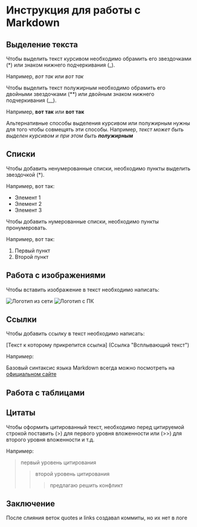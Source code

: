 # Инструкция для работы с Markdown

## Выделение текста

Чтобы выделить текст курсивом необходимо обрамить его звездочками (*) или знаком нижнего подчеркивания (_).

Например, *вот так* или _вот так_

Чтобы выделить текст полужирным необходимо обрамить его двойными звездочками (**) или двойным знаком нижнего подчеркивания (__).

Например, **вот так** или __вот так__

Альтернативные способы выделения курсивом или полужирным нужны для того чтобы совмещять эти способы. Например, _текст может быть выделен курсивом и при этом быть **полужирным**_

## Списки

Чтобы добавить ненумерованные списки, необходимо пункты выделить звездочкой (*).

Например, вот так:

* Элемент 1
* Элемент 2
* Элемент 3

Чтобы добавить нумерованные списки, необходимо пункты пронумеровать.

Например, вот так:

1. Первый пункт
2. Второй пункт

## Работа с изображениями

Чтобы вставить изображение в текст необходимо написать:

![Логотип из сети](https://blog.zsec.uk/content/images/2017/10/markdown-1_6540212f1576baad15e7323150ddeab6.png)
![Логотип с ПК](logo.png)

## Ссылки

Чтобы добавить ссылку в текст необходимо написать:

[Текст к которому прикрепится ссылка] (Ссылка "Всплывающий текст")

Например:

Базовый синтаксис языка Markdown всегда можно посмотреть на [официальном сайте](https://www.markdownguide.org/basic-syntax/ "Базовый синтаксис")

## Работа с таблицами

## Цитаты

Чтобы оформить цитированный текст, необходимо перед цитируемой строкой поставить (>) для первого уровня вложенности или (>>) для второго уровня вложенности и т.д.

Например:

> первый уровень цитирования
>> второй уровень цитирования
>>> предлагаю решить конфликт

## Заключение

После слияния веток quotes и links создавал коммиты, но их нет в логе